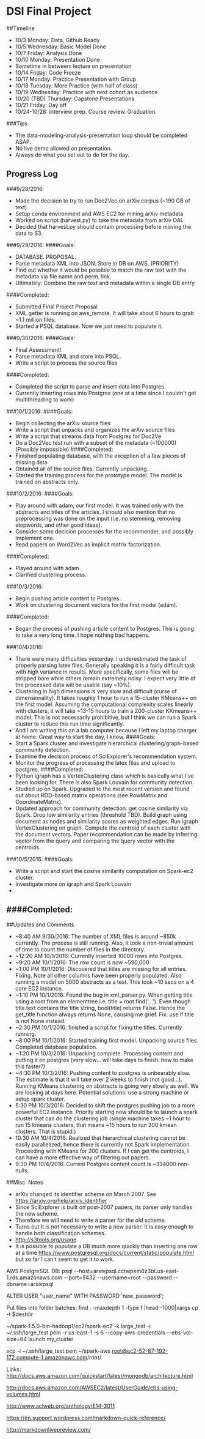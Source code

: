 # DSI Final Project

##Timeline
* 10/3 Monday: Data, Github Ready
* 10/5 Wednesday: Basic Model Done
* 10/7 Friday: Analysis Done
* 10/10 Monday: Presentation Done
* Sometime in between: lecture on presentation
* 10/14 Friday: Code Freeze
* 10/17 Monday: Practice Presentation with Group
* 10/18 Tuesday: More Practice (with half of class)
* 10/19 Wednesday: Practice with next cohort as audience
* 10/20 (TBD) Thursday: Capstone Presentations
* 10/21 Friday: Day off
* 10/24-10/28: Interview prep. Course review. Graduation.

###Tips
* The data-modeling-analysis-presentation loop should be completed ASAP.
* No live demo allowed on presentation.
* Always do what you set out to do for the day.

## Progress Log
###9/28/2016:
- Made the decision to try to run Doc2Vec on arXiv corpus (~190 GB of text)
- Setup conda environment and AWS EC2 for mining arXiv metadata
- Worked on script (harvest.py) to take the metadata from arXiv OAI.
- Decided that harvest.py should contain processing before moving the data to S3.

###9/29/2016:
####Goals:
  - DATABASE. PROPOSAL.
  - Parse metadata XML into JSON. Store in DB on AWS. (PRIORITY)
  - Find out whether it would be possible to match the raw text with the metadata via file name and perm. link.
  - Ultimately: Combine the raw text and metadata within a single DB entry

####Completed:
  - Submitted Final Project Proposal
  - XML getter is running on aws_remote. It will take about 6 hours to grab ~1.1 million files.
  - Started a PSQL database. Now we just need to populate it.

###9/30/2016:
####Goals:
- Final Assessment!
- Parse metadata XML and store into PSQL.
- Write a script to process the source files

####Completed:
- Completed the script to parse and insert data into Postgres.
- Currently inserting rows into Postgres (one at a time since I couldn't get multithreading to work)

###10/1/2016:
####Goals:
- Begin collecting the arXiv source files
- Write a script that unpacks and organizes the arXiv source files
- Write a script that streams data from Postgres for Doc2Ve
- Do a Doc2Vec test run with a subset of the metadata (~100000) (Possibly impossible)
####Completed:
- Finished populating database, with the exception of a few pieces of missing data
- Obtained all of the source files. Currently unpacking.
- Started the training process for the prototype model. The model is trained on abstracts only.

###10/2/2016:
####Goals:
- Play around with adam, our first model. It was trained only with the abstracts and titles of the articles. I should also mention that no preprocessing was done on the input (i.e. no stemming, removing stopwords, and other good ideas).
- Consider some decision processes for the recommender, and possibly implement one.
- Read papers on Word2Vec as implicit matrix factorization.

####Completed:
- Played around with adam.
- Clarified clustering process.

###10/3/2016:
- Begin pushing article content to Postgres.
- Work on clustering document vectors for the first model (adam).

####Completed:
- Began the process of pushing article content to Postgres. This is going to take a very long time. I hope nothing bad happens.


###10/4/2016:
- There were many difficulties yesterday. I underestimated the task of properly parsing latex files. Generally speaking it is a fairly difficult task with high variance in results. More specifically, some files will be stripped bare while others remain extremely noisy. I expect very little of the processed data will be usable (say ~10%).
- Clustering in high dimensions is very slow and difficult (curse of dimensionality). It takes roughly 1 hour to run a 15-cluster KMeans++ on the first model. Assuming the computational complexity scales linearly with clusters, it will take ~13-15 hours to train a 200-cluster KKmeans++ model. This is not necessarily prohibitive, but I think we can run a Spark cluster to reduce this run time significantly.
- And I am writing this on a lab computer because I left my laptop charger at home. Great way to start the day, I know.
####Goals:
- Start a Spark cluster and investigate hierarchical clustering/graph-based community detection.
- Examine the decision process of SciExplorer's recommendation system.
- Monitor the progress of processing the latex files and upload to postgres.
####Completed:
- Python igraph has a VertexClustering class which is basically what I've been looking for. There is also Spark Louvain for community detection.
- Studied up on Spark. Upgraded to the most recent version and found out about RDD-based matrix operations (see RowMatrix and CoordinateMatrix).
- Updated approach for community detection: get cosine similarity via Spark. Drop low similarity entries (threshold TBD). Build graph using document as nodes and similarity scores as weighted edges. Run igraph VertexClustering on graph. Compute the centroid of each cluster with the document vectors. Paper recommendation can be made by inferring vector from the query and comparing the query vector with the centroids.

###10/5/2016:
####Goals:
- Write a script and start the cosine similarity computation on Spark-ec2 cluster.
- Investigate more on igraph and Spark Louvain
- 
####Completed:
- 



##Updates and Comments
- ~8:40 AM 9/30/2016: The number of XML files is around ~850k currently. The process is still running. Also, it took a non-trivial amount of time to count the number of files in the directory.
- ~12:20 AM 10/1/2016: Currently inserted 10000 rows into Postgres.
- ~9:20 AM 10/1/2016: The row count is now ~590,000
- ~1:00 PM 10/1/2016: Discovered that titles are missing for all entries. Fixing. Note all other columns have been properly populated. Also running a model on 5000 abstracts as a test. This took ~10 secs on a 4 core EC2 instance.
- ~1:10 PM 10/1/2016: Found the bug in xml_parser.py. When getting title using a root from an elementtree i.e. title = root.find('...'). Even though title.text contains the title string, bool(title) returns False. Hence the get\_title function always returns None, causing me grief. Fix: use if title is not None instead.
- ~2:30 PM 10/1/2016: finished a script for fixing the titles. Currently running.
- ~8:00 PM 10/1/2016: Started training first model. Unpacking source files. Completed database population.
- ~1:20 PM 10/3/2016: Unpacking complete. Processing content and putting it on postgres (very slow... will take days to finish. how to make this faster?)
- ~4:30 PM 10/3/2016: Pushing content to postgres is unbearably slow. The estimate is that it will take over 2 weeks to finish (not good...). Running KMeans clustering on abstracts is going very slowly as well. We are looking at days here. Potential solutions: use a strong machine or setup spark cluster.
- 5:30 PM 10/3/2016: Decided to shift the postgres pushing job to a more powerful EC2 instance. Priority starting now should be to launch a spark cluster that can do the clustering job (single machine takes ~1 hour to run 15 kmeans clusters, that means ~15 hours to run 200 kmean clusters. That is stupid.)
- 10:30 AM 10/4/2016: Realized that hierarchical clustering cannot be easily parallelized, hence there is currently not Spark implementation. Proceeding with KMeans for 200 clusters. If I can get the centroids, I can have a more effective way of filtering out papers.
- 9:30 PM 10/4/2016: Current Postgres content count is ~334000 non-nulls.

##Misc. Notes
- arXiv changed its identifier scheme on March 2007. See https://arxiv.org/help/arxiv_identifier
- Since SciExplorer is built on post-2007 papers, its parser only handles the new scheme.
- Therefore we will need to write a parser for the old scheme.
- Turns out it is not necessary to write a new parser. It is easy enough to handle both classification schemes.
- http://s3tools.org/usage
- It is possible to populate a DB much more quickly than inserting one row at a time https://www.postgresql.org/docs/current/static/populate.html but so far I can't seem to get it to work.

AWS PostgreSQL DB:
psql --host=arxivpsql.cctwpem6z3bt.us-east-1.rds.amazonaws.com --port=5432 --username=root --password --dbname=arxivpsql

ALTER USER "user_name" WITH PASSWORD 'new_password';

Put files into folder batches:
find . -maxdepth 1 -type f |head -1000|xargs cp -t $destdir

~/spark-1.5.0-bin-hadoop1/ec2/spark-ec2 -k large_test -i ~/.ssh/large_test.pem -r us-east-1 -s 6 --copy-aws-credentials --ebs-vol-size=64 launch my_cluster

scp -i ~/.ssh/large_test.pem ~/spark-aws root@ec2-52-87-192-172.compute-1.amazonaws.com/root/.

Links:
http://docs.aws.amazon.com/quickstart/latest/mongodb/architecture.html

http://docs.aws.amazon.com/AWSEC2/latest/UserGuide/ebs-using-volumes.html

http://www.aclweb.org/anthology/E14-3011

https://en.support.wordpress.com/markdown-quick-reference/

http://markdownlivepreview.com/
